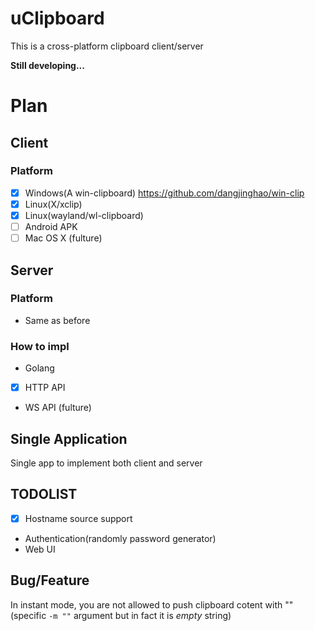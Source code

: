 # uClipboard
This is a cross-platform clipboard client/server

**Still developing...**

# Plan
## Client 
### Platform
- [x] Windows(A win-clipboard) https://github.com/dangjinghao/win-clip
- [x] Linux(X/xclip)
- [x] Linux(wayland/wl-clipboard)
- [ ] Android APK
- [ ] Mac OS X (fulture)

## Server
### Platform
- Same as before 
### How to impl
- Golang
- [x] HTTP API
- WS API (fulture)

## Single Application
Single app to implement both client and server

## TODOLIST
- [x] Hostname source support
- Authentication(randomly password generator)
- Web UI
## Bug/Feature
In instant mode, you are not allowed to push clipboard cotent with "" (specific `-m ""` argument but in fact it is *empty* string)